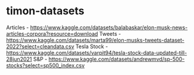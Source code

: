 # timon-datasets

Articles - https://www.kaggle.com/datasets/balabaskar/elon-musk-news-articles-corpora?resource=download
Tweets - https://www.kaggle.com/datasets/marta99/elon-musks-tweets-dataset-2022?select=cleandata.csv
Tesla Stock - https://www.kaggle.com/datasets/varpit94/tesla-stock-data-updated-till-28jun2021
S&P - https://www.kaggle.com/datasets/andrewmvd/sp-500-stocks?select=sp500_index.csv
